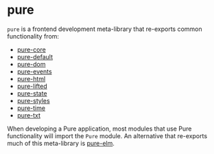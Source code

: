 # pure

`pure` is a frontend development meta-library that re-exports common functionality from:

* [pure-core](/doc/pure-core/0.7.0.0)
* [pure-default](/doc/pure-default/0.7.0.0)
* [pure-dom](/doc/pure-dom/0.7.0.0)
* [pure-events](/doc/pure-events/0.7.0.0)
* [pure-html](/doc/pure-html/0.7.0.0)
* [pure-lifted](/doc/pure-lifted/0.7.0.0)
* [pure-state](/doc/pure-state/0.7.0.0)
* [pure-styles](/doc/pure-styles/0.7.0.0)
* [pure-time](/doc/pure-time/0.7.0.0)
* [pure-txt](/doc/pure-txt/0.7.0.0)

When developing a Pure application, most modules that use Pure functionality will import the `Pure` module. An alternative that re-exports much of this meta-library is [pure-elm](/doc/pure-elm/0.7.0.0).
